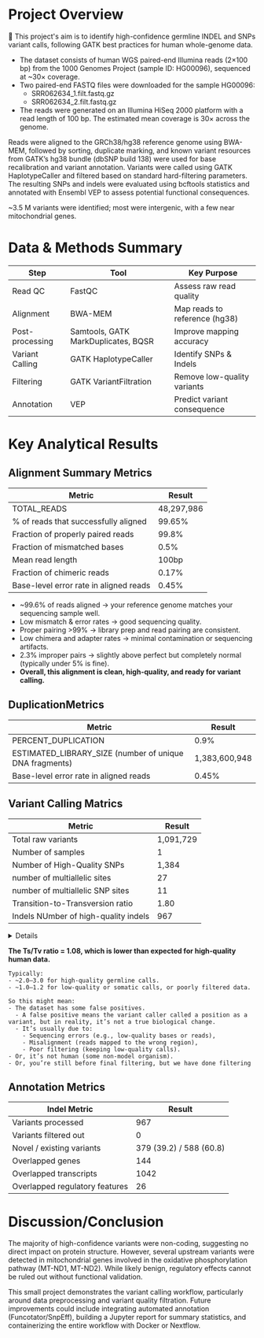 # Project Overview
🎯 This project's aim is to identify high-confidence germline INDEL and SNPs variant calls, following GATK best practices for human whole-genome data.

- The dataset consists of human WGS paired-end Illumina reads (2×100 bp) from the 1000 Genomes Project (sample ID: HG00096), sequenced at ~30× coverage.
- Two paired-end FASTQ files were downloaded for the sample HG00096:
  - SRR062634_1.filt.fastq.gz
  - SRR062634_2.filt.fastq.gz
- The reads were generated on an Illumina HiSeq 2000 platform with a read length of 100 bp. The estimated mean coverage is 30× across the genome.

Reads were aligned to the GRCh38/hg38 reference genome using BWA-MEM, followed by sorting, duplicate marking, and known variant resources from GATK’s hg38 bundle (dbSNP build 138) were used for base recalibration and variant annotation. Variants were called using GATK HaplotypeCaller and filtered based on standard hard-filtering parameters. The resulting SNPs and indels were evaluated using bcftools statistics and annotated with Ensembl VEP to assess potential functional consequences.

~3.5 M variants were identified; most were intergenic, with a few near mitochondrial genes.

# Data & Methods Summary 
| Step            | Tool                                | Key Purpose                   |
| --------------- | ----------------------------------- | ----------------------------- |
| Read QC         | FastQC                              | Assess raw read quality       |
| Alignment       | BWA-MEM                             | Map reads to reference (hg38) |
| Post-processing | Samtools, GATK MarkDuplicates, BQSR | Improve mapping accuracy      |
| Variant Calling | GATK HaplotypeCaller                | Identify SNPs & Indels        |
| Filtering       | GATK VariantFiltration              | Remove low-quality variants   |
| Annotation      | VEP                     | Predict variant consequence   |

# Key Analytical Results
## Alignment Summary Metrics
| Metric                             | Result    |
| ---------------------------------- | --------- |
| TOTAL_READS                | 48,297,986 |
| % of reads that successfully aligned                | 99.65%|
| Fraction of properly paired reads               | 99.8% |
| Fraction of mismatched bases                 | 0.5% |
| Mean read length                | 100bp|
| Fraction of chimeric reads                | 0.17% |
| Base-level error rate in aligned reads                 | 0.45% |

- ~99.6% of reads aligned → your reference genome matches your sequencing sample well.
- Low mismatch & error rates → good sequencing quality.
- Proper pairing >99% → library prep and read pairing are consistent.
- Low chimera and adapter rates → minimal contamination or sequencing artifacts.
- 2.3% improper pairs → slightly above perfect but completely normal (typically under 5% is fine).
- **Overall, this alignment is clean, high-quality, and ready for variant calling.**

## DuplicationMetrics
| Metric                             | Result    |
| ---------------------------------- | --------- |
| PERCENT_DUPLICATION                | 0.9% |
| ESTIMATED_LIBRARY_SIZE (number of unique DNA fragments)       | 1,383,600,948 |
| Base-level error rate in aligned reads                 | 0.45% |

## Variant Calling Matrics
| Metric                             | Result    |
| ---------------------------------- | --------- |
| Total raw variants                 | 1,091,729 |
| Number of samples |1|
| Number of High-Quality SNPs         | 1,384     |
| number of multiallelic sites  | 27 |
| number of multiallelic SNP sites | 11 |
| Transition-to-Transversion ratio | 1.80 |
| Indels NUmber of high-quality indels  | 967  |

<details>
  
  - *multiallelic site A genomic position with more than one alternate allele, regardless of type (SNP, indel, etc.). Example REF = A; ALT = C,CG*
  - *Multiallelic SNP site - Specifically, a multiallelic site where all alternates are SNPs (single base substitutions). Example REF = A; ALT = C,G*
  - *Transitions = A↔G or C↔T (changes between similar base types: purine↔purine or pyrimidine↔pyrimidine). Transversions = A↔C, A↔T, G↔C, or G↔T (purine↔pyrimidine).*
  - *Transition-to-Transversion ratio(ts/tv) Ratio of transitions to transversions. Only Snps have ts/tv trations*

</details>

**The Ts/Tv ratio = 1.08, which is lower than expected for high-quality human data.**
  
    Typically:
    - ~2.0–3.0 for high-quality germline calls.
    - ~1.0–1.2 for low-quality or somatic calls, or poorly filtered data.
    
    So this might mean:
    - The dataset has some false positives.
      - A false positive means the variant caller called a position as a variant, but in reality, it’s not a true biological change. 
      - It’s usually due to: 
        - Sequencing errors (e.g., low-quality bases or reads), 
        - Misalignment (reads mapped to the wrong region), 
        - Poor filtering (keeping low-quality calls).
    - Or, it’s not human (some non-model organism).
    - Or, you’re still before final filtering, but we have done filtering


## Annotation Metrics

| Indel Metric                             | Result    |
| ---------------------------------- | --------- |
|Variants processed|	967|
|Variants filtered out|	0|
|Novel / existing variants|	379 (39.2) / 588 (60.8)|
|Overlapped genes	|144|
|Overlapped transcripts|	1042|
|Overlapped regulatory features|	26|

# Discussion/Conclusion

The majority of high-confidence variants were non-coding, suggesting no direct impact on protein structure. However, several upstream variants were detected in mitochondrial genes involved in the oxidative phosphorylation pathway (MT-ND1, MT-ND2). While likely benign, regulatory effects cannot be ruled out without functional validation.

This small project demonstrates the variant calling workflow, particularly around data preprocessing and variant quality filtration. Future improvements could include integrating automated annotation (Funcotator/SnpEff), building a Jupyter report for summary statistics, and containerizing the entire workflow with Docker or Nextflow.
